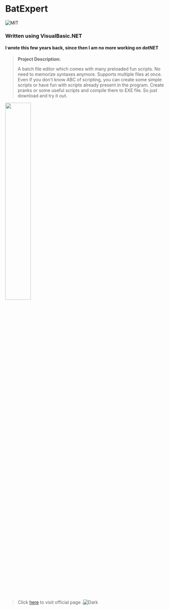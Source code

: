 # BatExpert   

![MIT](https://img.shields.io/badge/license-MIT-brightgreen)

### Written using VisualBasic.NET


#### I wrote this few years back, since then I am no more working on dotNET

> __Project Description:__
>
>A batch file editor which comes with many preloaded fun scripts. No need to memorize syntaxes anymore. Supports multiple files at once.
>Even if you don't know ABC of scripting, you can create some simple scripts or have fun with scripts already present in the program.
>Create pranks or some useful scripts and compile them to EXE file. So just download and try it out.

<img width='40%' src='http://darkstars.coffeecup.com/react/batEx.jpg'></img>


>Click [here](http://darkstars.coffeecup.com) to visit official page
.![Dark](http://darkstars.coffeecup.com/img/Darkstars.png)

